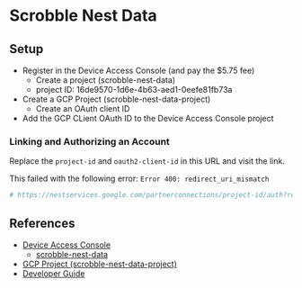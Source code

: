 # Scrobble Nest Data

## Setup

- Register in the Device Access Console (and pay the $5.75 fee)
  - Create a project (scrobble-nest-data)
  - project ID: 16de9570-1d6e-4b63-aed1-0eefe81fb73a
- Create a GCP Project (scrobble-nest-data-project)
  - Create an OAuth client ID
- Add the GCP CLient OAuth ID to the Device Access Console project

### Linking and Authorizing an Account

Replace the `project-id` and `oauth2-client-id` in this URL and visit the link.

This failed with the following error: `Error 400: redirect_uri_mismatch`

```bash
# https://nestservices.google.com/partnerconnections/project-id/auth?redirect_uri=https://www.google.com&access_type=offline&prompt=consent&client_id=oauth2-client-id&response_type=code&scope=https://www.googleapis.com/auth/sdm.service

```

## References

- [Device Access Console](https://console.nest.google.com/device-access/project-list)
  - [scrobble-nest-data](https://console.nest.google.com/device-access/project/16de9570-1d6e-4b63-aed1-0eefe81fb73a/information)
- [GCP Project (scrobble-nest-data-project)](https://console.cloud.google.com/apis/credentials?project=scrobble-nest-data-project)
- [Developer Guide](https://developers.google.com/nest/device-access/api/thermostat)
